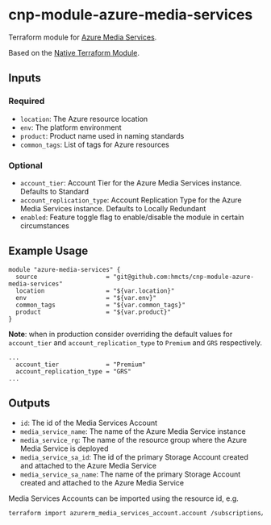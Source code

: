 # cnp-module-azure-media-services

Terraform module for [Azure Media Services](https://azure.microsoft.com/en-gb/services/media-services/).

Based on the [Native Terraform Module](https://www.terraform.io/docs/providers/azurerm/r/media_services_account.html).

## Inputs
### Required
* `location`: The Azure resource location
* `env`: The platform environment
* `product`: Product name used in naming standards
* `common_tags`: List of tags for Azure resources

### Optional
* `account_tier`: Account Tier for the Azure Media Services instance. Defaults to Standard
* `account_replication_type`: Account Replication Type for the Azure Media Services instance. Defaults to Locally Redundant
* `enabled`: Feature toggle flag to enable/disable the module in certain circumstances

## Example Usage
```hcl-terraform
module "azure-media-services" {
  source                   = "git@github.com:hmcts/cnp-module-azure-media-services"
  location                 = "${var.location}"
  env                      = "${var.env}"
  common_tags              = "${var.common_tags}"
  product                  = "${var.product}"
}
```

**Note**: when in production consider overriding the default values for `account_tier` and `account_replication_type` to `Premium` and `GRS` respectively.
```hcl-terraform
...
  account_tier             = "Premium"
  account_replication_type = "GRS"
...
```


## Outputs
* `id`: The id of the Media Services Account
* `media_service_name`: The name of the Azure Media Service instance
* `media_service_rg`: The name of the resource group where the Azure Media Service is deployed
* `media_service_sa_id`: The id of the primary Storage Account created and attached to the Azure Media Service
* `media_service_sa_name`: The name of the primary Storage Account created and attached to the Azure Media Service

Media Services Accounts can be imported using the resource id, e.g.

```bash
terraform import azurerm_media_services_account.account /subscriptions/00000000-0000-0000-0000-000000000000/resourceGroups/mygroup1/providers/Microsoft.Media/mediaservices/account1
```
